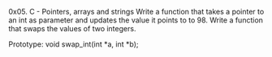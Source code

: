 0x05. C - Pointers, arrays and strings
Write a function that takes a pointer to an int as parameter and updates the value it points to to 98.
Write a function that swaps the values of two integers.

Prototype: void swap_int(int *a, int *b);
